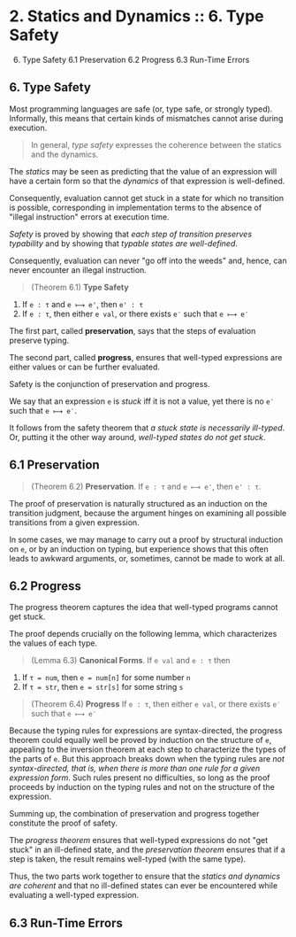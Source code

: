 # 2. Statics and Dynamics :: 6. Type Safety

6. Type Safety
  6.1 Preservation
  6.2 Progress
  6.3 Run-Time Errors

## 6. Type Safety

Most programming languages are safe (or, type safe, or strongly typed). Informally, this means that certain kinds of mismatches cannot arise during execution.

>In general, *type safety* expresses the coherence between the statics and the dynamics.

The *statics* may be seen as predicting that the value of an expression will have a certain form so that the *dynamics* of that expression is well-defined.

Consequently, evaluation cannot get stuck in a state for which no transition is possible, corresponding in implementation terms to the absence of "illegal instruction" errors at execution time.

*Safety* is proved by showing that *each step of transition preserves typability* and by showing that *typable states are well-defined*.

Consequently, evaluation can never "go off into the weeds" and, hence, can never encounter an illegal instruction.

>(Theorem 6.1) **Type Safety**
1. If `e : τ` and `e ⟼ e'`, then `e' : τ`
2. If `e : τ`, then either `e val`, or there exists `e′` such that `e ⟼ e′`

The first part, called **preservation**, says that the steps of evaluation preserve typing.

The second part, called **progress**, ensures that well-typed expressions are either values or can be further evaluated.

Safety is the conjunction of preservation and progress.

We say that an expression `e` is *stuck* iff it is not a value, yet there is no `e′` such that `e ⟼ e′`.

It follows from the safety theorem that *a stuck state is necessarily ill-typed*. Or, putting it the other way around, *well-typed states do not get stuck*.

## 6.1 Preservation

>(Theorem 6.2) **Preservation**. If `e : τ` and `e ⟼ e'`, then `e' : τ`.

The proof of preservation is naturally structured as an induction on the transition judgment, because the argument hinges on examining all possible transitions from a given expression.

In some cases, we may manage to carry out a proof by structural induction on `e`, or by an induction on typing, but experience shows that this often leads to awkward arguments, or, sometimes, cannot be made to work at all.


## 6.2 Progress

The progress theorem captures the idea that well-typed programs cannot get stuck.

The proof depends crucially on the following lemma, which characterizes the values of each type.

>(Lemma 6.3) **Canonical Forms**. If `e val` and `e : τ` then
1. If `τ = num`, then `e = num[n]` for some number `n`
2. If `τ = str`, then `e = str[s]` for some string `s`


>(Theorem 6.4) **Progress** If `e : τ`, then either `e val`, or there exists `e′` such that `e ⟼ e′`


Because the typing rules for expressions are syntax-directed, the progress theorem could equally well be proved by induction on the structure of `e`, appealing to the inversion theorem at each step to characterize the types of the parts of `e`. But this approach breaks down when the typing rules are *not syntax-directed, that is, when there is more than one rule for a given expression form*. Such rules present no difficulties, so long as the proof proceeds by induction on the typing rules and not on the structure of the expression.


Summing up, the combination of preservation and progress together constitute the proof of safety.

The *progress theorem* ensures that well-typed expressions do not "get stuck" in an ill-defined state, and the *preservation theorem* ensures that if a step is taken, the result remains well-typed (with the same type).

Thus, the two parts work together to ensure that the *statics and dynamics are coherent* and that no ill-defined states can ever be encountered while evaluating a well-typed expression.

## 6.3 Run-Time Errors
